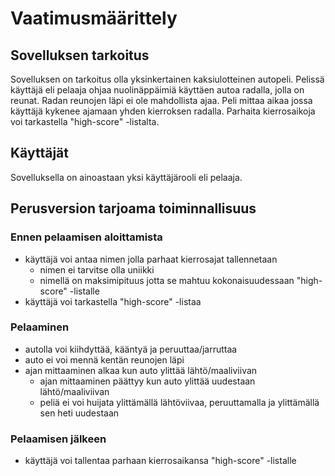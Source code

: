 # Vaatimusmäärittely

## Sovelluksen tarkoitus

Sovelluksen on tarkoitus olla yksinkertainen kaksiulotteinen autopeli. Pelissä käyttäjä eli pelaaja ohjaa nuolinäppäimiä käyttäen 
autoa radalla, jolla on reunat. Radan reunojen läpi ei ole mahdollista ajaa. Peli mittaa aikaa jossa käyttäjä kykenee ajamaan 
yhden kierroksen radalla. Parhaita kierrosaikoja voi tarkastella "high-score" -listalta.

## Käyttäjät

Sovelluksella on ainoastaan yksi käyttäjärooli eli pelaaja. 

## Perusversion tarjoama toiminnallisuus

### Ennen pelaamisen aloittamista
- käyttäjä voi antaa nimen jolla parhaat kierrosajat tallennetaan
  - nimen ei tarvitse olla uniikki
  - nimellä on maksimipituus jotta se mahtuu kokonaisuudessaan "high-score" -listalle
- käyttäjä voi tarkastella "high-score" -listaa

### Pelaaminen
- autolla voi kiihdyttää, kääntyä ja peruuttaa/jarruttaa
- auto ei voi mennä kentän reunojen läpi
- ajan mittaaminen alkaa kun auto ylittää lähtö/maaliviivan
  - ajan mittaaminen päättyy kun auto ylittää uudestaan lähtö/maaliviivan
  - peliä ei voi huijata ylittämällä lähtöviivaa, peruuttamalla ja ylittämällä sen heti uudestaan
  
### Pelaamisen jälkeen
- käyttäjä voi tallentaa parhaan kierrosaikansa "high-score" -listalle
